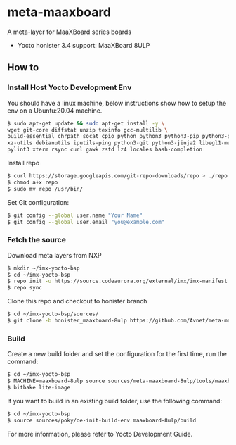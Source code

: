 # meta-maaxboard

A meta-layer for MaaXBoard series boards

- Yocto honister 3.4 support:            MaaXBoard 8ULP



## How to

### Install Host Yocto Development Env

You should have a linux machine, below instructions show how to setup the env on a Ubuntu:20.04 machine.

```bash
$ sudo apt-get update && sudo apt-get install -y \
wget git-core diffstat unzip texinfo gcc-multilib \
build-essential chrpath socat cpio python python3 python3-pip python3-pexpect \
xz-utils debianutils iputils-ping python3-git python3-jinja2 libegl1-mesa libsdl1.2-dev \
pylint3 xterm rsync curl gawk zstd lz4 locales bash-completion
```

Install repo

```bash
$ curl https://storage.googleapis.com/git-repo-downloads/repo > ./repo
$ chmod a+x repo
$ sudo mv repo /usr/bin/
```

Set Git configuration:
```bash
$ git config --global user.name "Your Name"
$ git config --global user.email "you@example.com"
```

### Fetch the source

Download meta layers from NXP

```bash
$ mkdir ~/imx-yocto-bsp
$ cd ~/imx-yocto-bsp
$ repo init -u https://source.codeaurora.org/external/imx/imx-manifest -b imx-linux-honister -m imx-5.15.5-1.0.0.xml
$ repo sync
```

Clone this repo and checkout to honister branch

```bash
$ cd ~/imx-yocto-bsp/sources/
$ git clone -b honister_maaxboard-8ulp https://github.com/Avnet/meta-maaxboard.git meta-maaxboard-8ulp
```

### Build

Create a new build folder and set the configuration for the first time, run the command:

```bash
$ cd ~/imx-yocto-bsp
$ MACHINE=maaxboard-8ulp source sources/meta-maaxboard-8ulp/tools/maaxboard-setup.sh -b maaxboard-8ulp/build
$ bitbake lite-image
```

If you want to build in an existing build folder, use the following command:

```bash
$ cd ~/imx-yocto-bsp
$ source sources/poky/oe-init-build-env maaxboard-8ulp/build
```

For more information, please refer to Yocto Development Guide.

